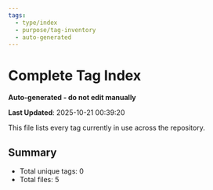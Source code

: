 ```yaml
---
tags:
  - type/index
  - purpose/tag-inventory
  - auto-generated
---
```


# Complete Tag Index

**Auto-generated - do not edit manually**

**Last Updated**: 2025-10-21 00:39:20

This file lists every tag currently in use across the repository.

## Summary

- Total unique tags: 0
- Total files: 5

